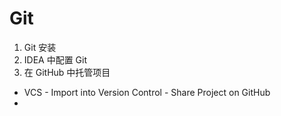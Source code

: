 # Git

1. Git 安装
2. IDEA 中配置 Git
3. 在 GitHub 中托管项目
  - VCS - Import into Version Control - Share Project on GitHub
  - 